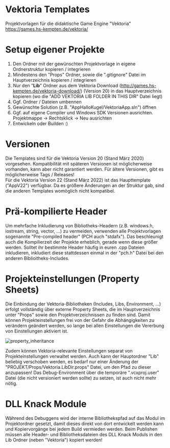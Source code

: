 # Vektoria Templates
Projektvorlagen für die didaktische Game Engine "Vektoria" https://games.hs-kempten.de/vektoria/

# Setup eigener Projekte
1. Den Ordner mit der gewünschten Projektvorlage in eigene Ordnerstruktur kopieren / integrieren
2. Mindestens den "Props" Ordner, sowie die ".gitignore" Datei im Hauptverzeichnis kopieren / integrieren
3. *Nur* den "**Lib**" Ordner aus dem Vektoria Download (http://games.hs-kempten.de/vektoria-download/) (Version 20) in das Hauptverzeichnis kopieren (wo die "ADD VEKTORIA LIB FOLDER IN THIS DIR" Datei liegt)
4. Ggf. Ordner / Dateien umbennen
5. Gewünschte Solution (z.B. "AppHalloKugel/VektoriaApp.sln") öffnen
6. Ggf. auf eigene Compiler und Windows SDK Versionen ausrichten. Projektmappe -> Rechtsklick -> Neu ausrichten
7. Entwickeln oder Builden :)

# Versionen
Die Templates sind für die Vektoria Version 20 (Stand März 2020) vorgesehen. Kompatibilität mit späteren Versionen ist möglicherweise vorhanden, kann aber nicht garantiert werden. Für ältere Versionen, gibt es möglicherweise Tags / Releases!  
Für die Vektoria Version 22 (Stand März 2022) ist das Haupttemplate ("AppV22") verfügbar. Da es größere Änderungen an der Struktur gab, sind die anderen Templates womöglich nicht kompatibel.

# Prä-kompilierte Header
Um mehrfache Inkludierung von Bibliotheks-Headern (z.B. windows.h, iostream, string, vector, ...) zu vermeiden, verwenden alle Projektvorlagen sogenannte "Pre-compiled header" (PCH auch "stdafx"). Das beschleunigt auch die Kompilierzeit der Projekte erheblich, gerade wenn diese größer werden. Solltet ihr bestimmte Header häufig in euren .cpp Dateien inkludieren, inkludiert diese stattdessen einmal in der "pch.h" Datei bei den anderen Biblioitheks-Includes.

# Projekteinstellungen (Property Sheets)
Die Einbindung der Vektoria-Bibliotheken (Includes, Libs, Environment, ...) erfolgt vollständig über externe Property Sheets, die im Hauptverzeichnis unter "Props" sowie den Projektverzeichnissen zu finden sind. Damit können Projekteinstellungen frei von der Gefahr die Abhängigkeiten zu verändern geändert werden, so lange bei allen Einstellungen die Vererbung von Einstellungen aktiviert ist.

![property_inheritance](https://user-images.githubusercontent.com/73252260/132992247-8f68cd3a-599b-4486-8146-68a326c4668a.png)

Zudem können Vektoria-relevante Einstellungen separat von Projekteinstellungen verwaltet werden. Auch kann der Hauptordner "Lib" beliebig verschoben werden, es bedarf nur einer Änderung der "PROJEKT/Props/Vektoria.LibDir.props" Datei, um den Pfad zu dieser anzupassen! Das Debug-Environment über die temporäre ".vcxproj.user" Datei (die nicht versioniert werden sollte) zu setzen, ist auch nicht mehr nötig.

# DLL Knack Module
Während des Debuggens wird der interne Bibliothekspfad auf das Modul im Projektordner gesetzt, damit dieses direkt von dort entwickelt werden kann und Kopiervorgänge bei jedem Build vermieden werden. Beim Publishen müssen alle Header- und Bibliotheksdateien des DLL Knack Moduls in den Lib Ordner (neben "Vektoria") kopiert werden!
